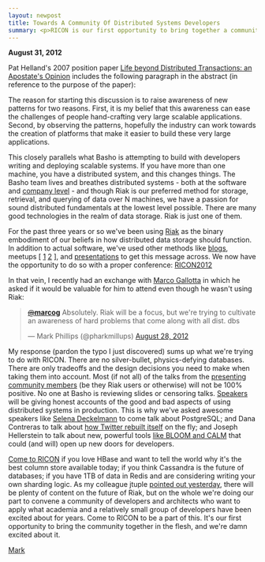 ```yaml
--- 
layout: newpost
title: Towards A Community Of Distributed Systems Developers 
summary: <p>RICON is our first opportunity to bring together a community of distributed systems developers in the flesh. And we're damn excited about it.</p> 
--- 
```


**August 31, 2012**

Pat Helland's 2007 position paper [Life beyond Distributed Transactions: an Apostate's Opinion](http://cs.brown.edu/courses/cs227/papers/weaker/cidr07p15.pdf) includes the following paragraph in the abstract (in reference to the purpose of the paper):

> 
The reason for starting this discussion is to raise awareness of new patterns for two reasons.  First, 
it is my belief that this awareness can ease the  challenges of people hand-crafting very large 
scalable applications.  Second, by observing the  patterns, hopefully the industry can work  towards the creation of platforms that make it easier to build these very large applications.
>

This closely parallels what Basho is attempting to build with developers writing and deploying scalable systems. If you have more than one machine, you have a distributed system, and this changes things. The Basho team lives and breathes distributed systems - both at the software and [company level](http://www.themarkphillips.com/2011/06/27/Building-and-Maintaining-Internal-Community-And-Culture.html) - and though Riak is our preferred method for storage, retrieval, and querying of data over N machines, we have a passion for sound distributed fundamentals at the lowest level possible. There are many good technologies in the realm of data storage. Riak is just one of them. 

For the past three years or so we've been using [Riak](http://wiki.basho.com/Riak.html) as the binary embodiment of our beliefs in how distributed data storage should function. In addition to actual software, we've used other methods like [blogs](http://basho.com/blog), meetups [ [1](www.meetup.com/BashoChats/) [2](www.meetup.com/San-Francisco-Riak-Meetup/) ], and [presentations](http://www.infoq.com/presentations/Things-Break-Riak-Bends) to get this message across. We now have the opportunity to do so with a proper conference: [RICON2012](http://ricon2012.com)

In that vein, I recently had an exchange with [Marco Gallotta](https://twitter.com/marcog) in which he asked if it would be valuable for him to attend even though he wasn't using Riak:

<blockquote class="twitter-tweet" data-in-reply-to="240517533164240896"><p><a href="https://twitter.com/marcog"><s>@</s><b>marcog</b></a> Absolutely. Riak will be a focus, but we're trying to cultivate an awareness of hard problems that come along with all dist. dbs</p>&mdash; Mark Phillips (@pharkmillups) <a href="https://twitter.com/pharkmillups/status/240517971448066048" data-datetime="2012-08-28T18:35:27+00:00">August 28, 2012</a></blockquote>
<script src="//platform.twitter.com/widgets.js" charset="utf-8"></script>

My response (pardon the typo I just discovered) sums up what we're trying to do with RICON. There are no silver-bullet, physics-defying databases. There are only tradeoffs and the design decisions you need to make when taking them into account. Most (if not all) of the talks from the [presenting community members](#) (be they Riak users or otherwise) will not be 100% positive. No one at Basho is reviewing slides or censoring talks. [Speakers](http://basho.com/community/ricon2012/#speakers) will be giving honest accounts of the good and bad aspects of using distributed systems in production. This is why we've asked awesome speakers like [Selena Deckelmann](htt://chesnok.com/) to come talk about PostgreSQL; and Dana Contreras to talk about [how Twitter rebuilt itself](http://lanyrd.com/2012/ricon2012/oct-10/) on the fly; and Joseph Hellerstein to talk about new, powerful tools [like BLOOM and CALM](http://lanyrd.com/2012/ricon2012/sxggb/) that could (and will) open up new doors for developers.

[Come to RICON](http://ricon2012.eventbrite.com) if you love HBase and want to tell the world why it's the best column store available today; if you think Cassandra is the future of databases; if you have 1TB of data in Redis and are considering writing your own sharding logic. As my colleague jtuple [pointed out yesterday](http://gist.io/3541459), there will be plenty of content on the future of Riak, but on the whole we're doing our part to convene a community of developers and architects who want to apply what academia and a relatively small group of developers have been excited about for years. Come to RICON to be a part of this. It's our first opportunity to bring the community together in the flesh, and we're damn excited about it. 

[Mark](http://twitter.com/pharkmillups)
